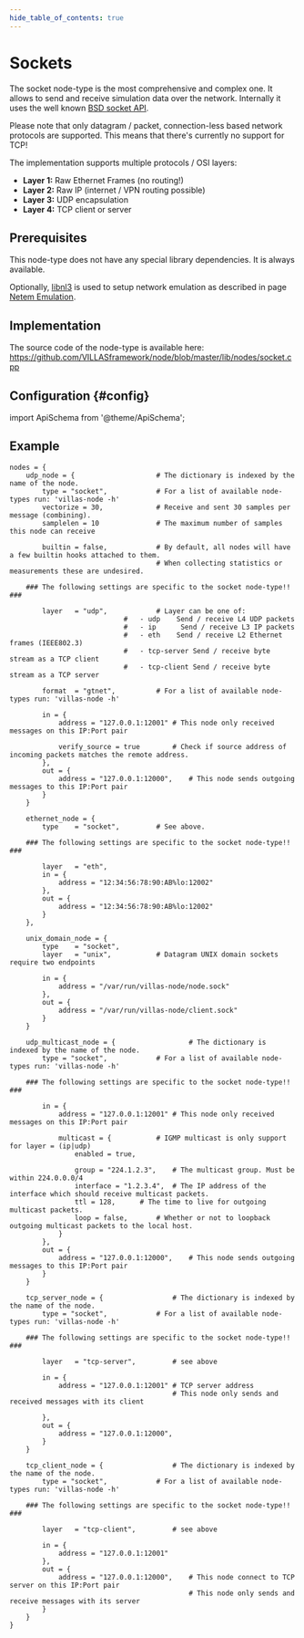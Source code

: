 ```yaml
---
hide_table_of_contents: true
---
```


# Sockets

The socket node-type is the most comprehensive and complex one.
It allows to send and receive simulation data over the network.
Internally it uses the well known [BSD socket API](https://en.wikipedia.org/wiki/Berkeley_sockets).

Please note that only datagram / packet, connection-less based network protocols are supported.
This means that there's currently no support for TCP!

The implementation supports multiple protocols / OSI layers:

 - **Layer 1:** Raw Ethernet Frames (no routing!)
 - **Layer 2:** Raw IP (internet / VPN routing possible)
 - **Layer 3:** UDP encapsulation
 - **Layer 4:** TCP client or server

## Prerequisites

This node-type does not have any special library dependencies. It is always available.

Optionally, [libnl3](http://www.infradead.org/~tgr/libnl/) is used to setup network emulation as described in page [Netem Emulation](../netem.md).

## Implementation

The source code of the node-type is available here:
https://github.com/VILLASframework/node/blob/master/lib/nodes/socket.cpp

## Configuration {#config}

import ApiSchema from '@theme/ApiSchema';

<ApiSchema id="node" example pointer="#/components/schemas/socket" />

## Example

``` url="external/node/etc/examples/nodes/socket.conf" title="node/etc/examples/nodes/socket.conf"
nodes = {
	udp_node = {					# The dictionary is indexed by the name of the node.
		type = "socket",			# For a list of available node-types run: 'villas-node -h'
		vectorize = 30,				# Receive and sent 30 samples per message (combining).
		samplelen = 10				# The maximum number of samples this node can receive

		builtin = false,			# By default, all nodes will have a few builtin hooks attached to them.
									# When collecting statistics or measurements these are undesired.

	### The following settings are specific to the socket node-type!! ###

		layer	= "udp",			# Layer can be one of:
							#   - udp	 Send / receive L4 UDP packets
							#   - ip	  Send / receive L3 IP packets
							#   - eth	 Send / receive L2 Ethernet frames (IEEE802.3)
							#	- tcp-server Send / receive byte stream as a TCP client
							#	- tcp-client Send / receive byte stream as a TCP server

		format	= "gtnet",			# For a list of available node-types run: 'villas-node -h'

		in = {
			address = "127.0.0.1:12001"	# This node only received messages on this IP:Port pair
			
			verify_source = true 		# Check if source address of incoming packets matches the remote address.
		},
		out = {
			address = "127.0.0.1:12000",	# This node sends outgoing messages to this IP:Port pair
		}
	}

	ethernet_node = {
		type	= "socket",			# See above.

	### The following settings are specific to the socket node-type!! ###

		layer	= "eth",
		in = {
			address	= "12:34:56:78:90:AB%lo:12002"
		},
		out = {
			address = "12:34:56:78:90:AB%lo:12002"
		}	
	},

	unix_domain_node = {
		type	= "socket",
		layer	= "unix",			# Datagram UNIX domain sockets require two endpoints
		
		in = {
			address = "/var/run/villas-node/node.sock"
		},
		out = {
			address	= "/var/run/villas-node/client.sock"
		}
	}

	udp_multicast_node = {					# The dictionary is indexed by the name of the node.
		type = "socket",			# For a list of available node-types run: 'villas-node -h'

	### The following settings are specific to the socket node-type!! ###

		in = {
			address = "127.0.0.1:12001"	# This node only received messages on this IP:Port pair

			multicast = {			# IGMP multicast is only support for layer = (ip|udp)
				enabled	= true,

				group = "224.1.2.3",	# The multicast group. Must be within 224.0.0.0/4
				interface = "1.2.3.4",	# The IP address of the interface which should receive multicast packets.
				ttl = 128,		# The time to live for outgoing multicast packets.
				loop = false,		# Whether or not to loopback outgoing multicast packets to the local host.
			}
		},
		out = {
			address = "127.0.0.1:12000",	# This node sends outgoing messages to this IP:Port pair
		}
	}

	tcp_server_node = {					# The dictionary is indexed by the name of the node.
		type = "socket",			# For a list of available node-types run: 'villas-node -h'

	### The following settings are specific to the socket node-type!! ###

		layer	= "tcp-server",			# see above

		in = {
			address = "127.0.0.1:12001"	# TCP server address
										# This node only sends and received messages with its client
			
		},
		out = {
			address = "127.0.0.1:12000",	
		}
	}

	tcp_client_node = {					# The dictionary is indexed by the name of the node.
		type = "socket",			# For a list of available node-types run: 'villas-node -h'

	### The following settings are specific to the socket node-type!! ###

		layer	= "tcp-client",			# see above

		in = {
			address = "127.0.0.1:12001"	
		},
		out = {
			address = "127.0.0.1:12000",	# This node connect to TCP server on this IP:Port pair
											# This node only sends and receive messages with its server
		}
	}
}
```
